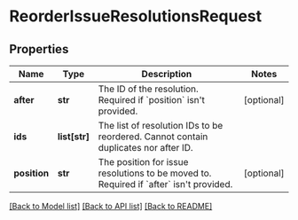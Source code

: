 # ReorderIssueResolutionsRequest

## Properties
Name | Type | Description | Notes
------------ | ------------- | ------------- | -------------
**after** | **str** | The ID of the resolution. Required if &#x60;position&#x60; isn&#x27;t provided. | [optional] 
**ids** | **list[str]** | The list of resolution IDs to be reordered. Cannot contain duplicates nor after ID. | 
**position** | **str** | The position for issue resolutions to be moved to. Required if &#x60;after&#x60; isn&#x27;t provided. | [optional] 

[[Back to Model list]](../README.md#documentation-for-models) [[Back to API list]](../README.md#documentation-for-api-endpoints) [[Back to README]](../README.md)

